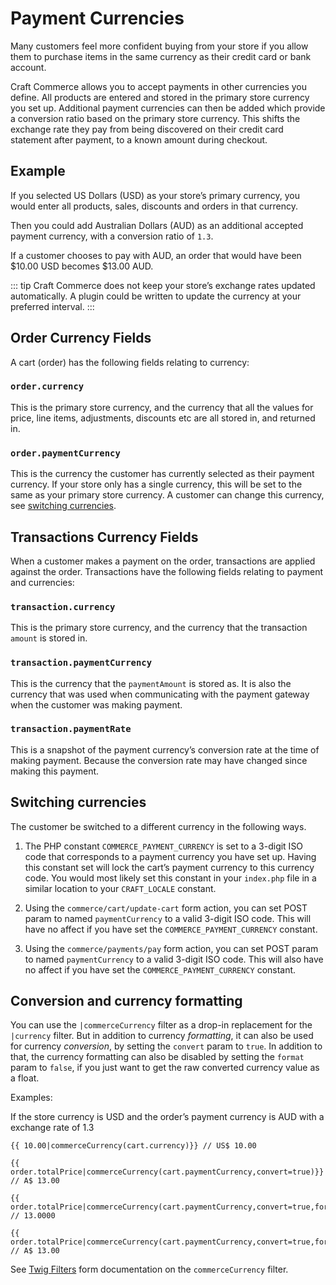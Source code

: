 # Payment Currencies

Many customers feel more confident buying from your store if you allow them to purchase items in the same currency as their credit card or bank account.

Craft Commerce allows you to accept payments in other currencies you define. All products are entered and stored in the primary store currency you set up. Additional payment currencies can then be added which provide a conversion ratio based on the primary store currency. This shifts the exchange rate they pay from being discovered on their credit card statement after payment, to a known amount during checkout.

## Example

If you selected US Dollars (USD) as your store’s primary currency, you would enter all products, sales, discounts and orders in that currency.

Then you could add Australian Dollars (AUD) as an additional accepted payment currency, with a conversion ratio of `1.3`.

If a customer chooses to pay with AUD, an order that would have been $10.00 USD becomes $13.00 AUD.

::: tip
Craft Commerce does not keep your store’s exchange rates updated automatically. A plugin could be written to update the currency at your preferred interval.
:::

## Order Currency Fields

A cart (order) has the following fields relating to currency:

### `order.currency`

This is the primary store currency, and the currency that all the values for price, line items, adjustments, discounts etc are all stored in, and returned in.

### `order.paymentCurrency`

This is the currency the customer has currently selected as their payment currency. If your store only has a single currency, this will be set to the same as your primary store currency. A customer can change this currency, see [switching currencies](#switching-currencies).

## Transactions Currency Fields

When a customer makes a payment on the order, transactions are applied against the order. Transactions have the following fields relating to payment and currencies:

### `transaction.currency`

This is the primary store currency, and the currency that the transaction `amount` is stored in.

### `transaction.paymentCurrency`

This is the currency that the `paymentAmount` is stored as. It is also the currency that was used when communicating with the payment gateway when the customer was making payment.

### `transaction.paymentRate`

This is a snapshot of the payment currency’s conversion rate at the time of making payment. Because the conversion rate may have changed since making this payment.

## Switching currencies

The customer be switched to a different currency in the following ways.

1) The PHP constant `COMMERCE_PAYMENT_CURRENCY` is set to a 3-digit ISO code that corresponds to a payment currency you have set up. Having this constant set will lock the cart’s payment currency to this currency code. You would most likely set this constant in your `index.php` file in a similar location to your `CRAFT_LOCALE` constant.

2) Using the `commerce/cart/update-cart` form action, you can set POST param to named `paymentCurrency` to a valid 3-digit ISO code. This will have no affect if you have set the `COMMERCE_PAYMENT_CURRENCY` constant.

3) Using the `commerce/payments/pay` form action, you can set POST param to named `paymentCurrency` to a valid 3-digit ISO code. This will also have no affect if you have set the `COMMERCE_PAYMENT_CURRENCY` constant.

## Conversion and currency formatting

You can use the `|commerceCurrency` filter as a drop-in replacement for the `|currency` filter. But in addition to currency _formatting_, it can also be used for currency _conversion_, by setting the `convert` param to `true`. In addition to that, the currency formatting can also be disabled by setting the `format` param to `false`, if you just want to get the raw converted currency value as a float.

Examples:

If the store currency is USD and the order’s payment currency is AUD with a exchange rate of 1.3

```
{{ 10.00|commerceCurrency(cart.currency)}} // US$ 10.00

{{ order.totalPrice|commerceCurrency(cart.paymentCurrency,convert=true)}} // A$ 13.00

{{ order.totalPrice|commerceCurrency(cart.paymentCurrency,convert=true,format=false)}} // 13.0000

{{ order.totalPrice|commerceCurrency(cart.paymentCurrency,convert=true,format=true)}} // A$ 13.00
```

See [Twig Filters](twig-filters.md) form documentation on the `commerceCurrency` filter.

